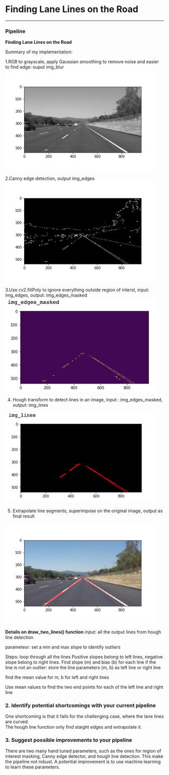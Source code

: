 # **Finding Lane Lines on the Road** 

---

### Pipeline


**Finding Lane Lines on the Road**

Summary of my implementation:

1.RGB to grayscale, apply Gaussian smoothing to remove noise and easier to find edge: ouput img_blur
<img src="./result_images/gray_scale.jpg" width="480" />

2.Canny edge detection, output img_edges
<img src="./result_images/canny_edge.jpg" width="480" />

3.Use cv2.fillPoly to ignore everything outside region of interst, input: img_edges, output: img_edges_masked
<img src="./result_images/region_mask.jpg" width="480" />

4. Hough transform to detect lines in an image, input : img_edges_masked, output: img_lines
<img src="./result_images/hough_all_lines.jpg" width="480" />

5. Extrapolate line segments, superimpose on the original image, output as final result
<img src="./result_images/hough_lines.jpg" width="480" />


**Details on draw_two_lines() function**
input: 
all the output lines from hough line detection

parametesr:
set a min and max slope to identify outliers 

Steps:
loop through all the lines 
    Positive slopes belong to left lines, negative slope belong to right lines.
    Find slope (m) and bias (b) for each line
    if the line is not an outlier:
        store the line parameters (m, b) as left line or right line
        
find the mean value for m, b for left and right lines 

Use mean values to find the two end points for each of the left line and right line



### 2. Identify potential shortcomings with your current pipeline

One shortcoming is that it fails for the challenging case, where the lane lines are curved.  
The hough line function only find staight edges and extrapolate it. 

### 3. Suggest possible improvements to your pipeline

There are two many hand tuned parameters, such as the ones for region of interest masking, Canny edge detector, and hough line detection. This make the pipeline not robust. A potential improvement is to use machine learning to learn these parameters.
